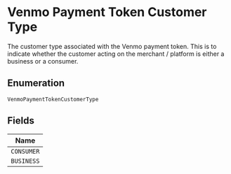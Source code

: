 
# Venmo Payment Token Customer Type

The customer type associated with the Venmo payment token. This is to indicate whether the customer acting on the merchant / platform is either a business or a consumer.

## Enumeration

`VenmoPaymentTokenCustomerType`

## Fields

| Name |
|  --- |
| `CONSUMER` |
| `BUSINESS` |

